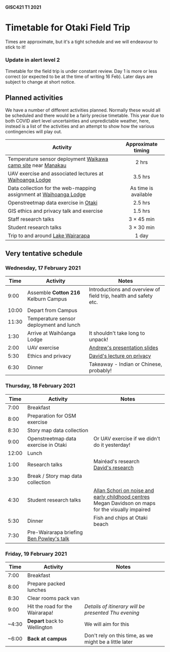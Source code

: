 #### GISC421 T1 2021
# Timetable for Otaki Field Trip
Times are approximate, but it's a tight schedule and we will endeavour to stick to it!

### Update in alert level 2
Timetable for the field trip is under constant review. Day 1 is more or less correct (or expected to be at the time of writing 16 Feb). Later days are subject to change at short notice.

## Planned activities
We have a number of different activities planned. Normally these would all be scheduled and there would be a fairly precise timetable. This year due to both COVID alert level uncertainties and unpredictable weather, here, instead is a list of the activities and an attempt to show how the various contingencies will play out.

Activity | Approximate timing
-- | :-:
Temperature sensor deployment [Waikawa camp site](https://www.openstreetmap.org/way/437708776#map=16/-40.7203/175.2477) near [Manakau](https://www.openstreetmap.org/search?query=manakau#map=14/-40.7149/175.2165) | 2 hrs
UAV exercise and associated lectures at [Waihoanga Lodge](https://www.openstreetmap.org/query?lat=-40.8252&lon=175.2070#map=17/-40.82584/175.21058) | 3.5 hrs
Data collection for the web-mapping assignment at [Waihoanga Lodge](https://www.openstreetmap.org/query?lat=-40.8252&lon=175.2070#map=17/-40.82584/175.21058) | As time is available
Openstreetmap data exercise in [Otaki](https://www.openstreetmap.org/node/178431340) | 2.5 hrs
GIS ethics and privacy talk and exercise | 1.5 hrs
Staff research talks | 3 &times; 45 min
Student research talks | 3 &times; 30 min
Trip to and around [Lake Wairarapa](https://www.openstreetmap.org/search?query=lake%20wairarapa#map=12/-41.2362/175.2377) | 1 day

## Very tentative schedule
### Wednesday, 17 February 2021

Time | Activity | Notes
--- | --- | ---
9:00 | Assemble **Cotton 216** Kelburn Campus | Introductions and overview of field trip, health and safety etc.
10:00 | Depart from Campus
11:30 | Temperature sensor deployment and lunch |
1:30 | Arrive at Waihōanga Lodge | It shouldn't take long to unpack!
2:00 | UAV exercise | [Andrew's presentation slides](https://github.com/DOSull/GISC-421/blob/master/guests/GISC421_RPAS-EXERCISE_at_Waihoanga_17-2-2021.pdf)
5:30 | Ethics and privacy | [David's lecture on privacy](https://southosullivan.com/gisc421/EthicalConsiderations/)
6:30 | Dinner | Takeaway - Indian or Chinese, probably!

### Thursday, 18 February 2021

Time | Activity | Notes
--- | --- | ---
7:00 | Breakfast |
8:00 | Preparation for OSM exercise
8:30 | Story map data collection
9:00 | Openstreetmap data exercise in Otaki | Or UAV exercise if we didn't do it yesterday!
12:00 | Lunch
1:00 | Research talks | Mairéad's research<br />[David's research](https://southosullivan.com/gisc421/DavidsResearch/)
3:30 | Break / Story map data collection
4:30 | Student research talks | [Allan Schori on noise and early childhood centres](https://github.com/DOSull/GISC-421/blob/master/guests/Allan%20Presentation.pdf)<br />Megan Davidson on maps for the visually impaired
5:30 | Dinner | Fish and chips at Otaki beach
7:30 | Pre-Wairarapa briefing<br />[Ben Powley's talk](https://github.com/DOSull/GISC-421/blob/master/guests/BenPowleyPresentationFrames.pdf)

### Friday, 19 February 2021

Time | Activity | Notes
--- | --- | ---
7:00 | Breakfast |
8:00 | Prepare packed lunches |
8:30 | Clear rooms pack van |
9:00 | Hit the road for the Wairarapa! | *Details of itinerary will be presented Thu evening* |
~4:30 | **Depart** back to Wellington | We will aim for this
~6:00 | **Back at campus** | Don't rely on this time, as we might be a little later
